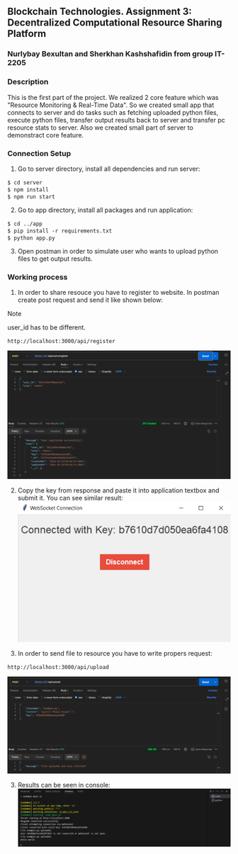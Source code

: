## Blockchain Technologies. Assignment 3: Decentralized Computational Resource Sharing Platform
### Nurlybay Bexultan and Sherkhan Kashshafidin from group IT-2205

### Description
This is the first part of the project. We realized 2 core feature which was "Resource Monitoring & Real-Time Data". So we created small app that connects to server and do tasks such as fetching uploaded python files, execute python files, transfer output results back to server and transfer pc resource stats to server. Also we created small part of server to demonstract core feature.

### Connection Setup
1) Go to server directory, install all dependencies and run server:
```
$ cd server
$ npm install
$ npm run start
```
2) Go to app directory, install all packages and run application:
```
$ cd ../app
$ pip install -r requirements.txt
$ python app.py
```
3) Open postman in order to simulate user who wants to upload python files to get output results.

### Working process

1) In order to share resouce you have to register to website. In postman create post request and send it like shown below:
> [!NOTE]
> user_id has to be different.
```
http://localhost:3000/api/register
```
![postman registration](images/register.png)

2) Copy the key from response and paste it into application textbox and submit it. You can see similar result:
![connected app](images/connected_app.png)

3) In order to send file to resource you have to write propers request:
```
http://localhost:3000/api/upload
```
![uploading file](images/upload_file.png)

3) Results can be seen in console:
![result output](images/result.png)
